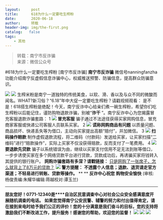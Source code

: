 ```yaml
---
layout:     post
title:      618为什么一定要吃生榨粉
date:       2020-06-18
author:     转载
header-img: img/the-first.png
catalog:   false
tags:
    - 其他
---
```


<blockquote><p>转载：南宁市反诈骗<br>
来源：微信公众号</p></blockquote>

#618为什么一定要吃生榨粉
[南宁市反诈骗]
**南宁市反诈骗**
微信号nanningfanzha
功能介绍南宁反虚假信息诈骗中心，权威推送预警、防骗信息，提高群众防骗意识。

![]({{site.baseurl}}/postimg/P9ficrEVSdibb1dIZJFHGXVGcnj7ygD9J561Q8XuvpzCLzwhXyefvgRyZWHeMfqficvoLy18T7tXn7mltMMJfYCTg.gif)
![]({{site.baseurl}}/postimg/m6vdLvvo6W6r0Ds011xmSqIdS0PKFiaR1N8Ny8WG8ibpricutEn1GSLc0Q6Pp1g9gvJMDFVt5yFXIxiaFlUuyAErgQ.gif)
生榨米粉是南宁一道独特的传统美食，以软、滑、香以及与众不同的微酸而闻名。WHAT?新习俗？“6.18”年中大促一定要吃生榨粉？请戳视频观看：
是不是！618搭生榨粉是绝配！今天，南宁反诈中心给亲们煮一碗生榨粉，希望你们吃生榨粉以后能记住，谨防购物退款诈骗，别被“**诈干**
”。南宁反诈中心为您揭露冒充客服退款诈骗套路：
1
![]({{site.baseurl}}/postimg/QswfPEcTRdK03zhFJjcoiaLIFytkXVI22fr585ICLlqrwflWuwT55lAYBiaGL8jWtxd1fHgb3vkpCQT9odQu8cWw.png)
**冒充客服**
骗子通过不法途径获得买家网购信息，冒充商家客服或快递公司客服人员联系买家。
2
![]({{site.baseurl}}/postimg/QswfPEcTRdK03zhFJjcoiaLIFytkXVI22fr585ICLlqrwflWuwT55lAYBiaGL8jWtxd1fHgb3vkpCQT9odQu8cWw.png)
**谎称网购商品有问题**
以质量问题、商品损坏、快递丢失等为借口，主动向买家提出高额“赔付”，并加微信。
3
![]({{site.baseurl}}/postimg/QswfPEcTRdK03zhFJjcoiaLIFytkXVI22fr585ICLlqrwflWuwT55lAYBiaGL8jWtxd1fHgb3vkpCQT9odQu8cWw.png)
**扫码操作赔款**
制作虚假退款流程，将二维码（付款码）发送给买家，让买家扫描“二维码”进行“赔款操作”，实际上买家不仅没获得赔款，反而支付了一笔费用。
4
![]({{site.baseurl}}/postimg/QswfPEcTRdK03zhFJjcoiaLIFytkXVI22fr585ICLlqrwflWuwT55lAYBiaGL8jWtxd1fHgb3vkpCQT9odQu8cWw.png)
**要退款先贷款**
骗子以系统错误为由，继续以买家支付信用不足无法到账等借口，一步步诱使买家在多个网络贷款平台进行贷款，贷款成功后，再诱骗买家将钱转入其提供的银行账户。
**网购诈骗套路有多深？请戳链接：**
[
只是网购了一张席子，怎么就背上了8万元的贷款？](https://mp.weixin.qq.com/s?__biz=MjM5NTMzMDM5Mg==&mid=2650207767&idx=2&sn=4cb928470d13779633fde542525ec32f&scene=21#wechat_redirect)
![]({{site.baseurl}}/postimg/m6vdLvvo6W4CibQllaiaQiacibia3V3fiapOLz9PLicXSr8ickhwoqEibI2r2HOZRsrEsIPFV70c4oFUFVXkMwWUMeCke2A.jpeg)
**警方提醒：**
**不透露个人信息；退款、退货请走官方渠道；不轻易进行转账、贷款等操作。**
**
**
**反诈中心祝您**
**购物安全愉快**
(审核:杨俊责编:朱耀华编辑:蒋越校对:谭玉兰)
***
**朋友您好！0771-12340是****自治区民意调查中心对社会公众安全感满意度开展随机调查的电话。**
**如果您觉得南宁公安民警、辅警的努力和付出值得肯定，请在接到来电时给予我们公正的评价！您的十分满意是我们奋斗的目标，您的支持将激励我们不断改进工作，提升服务！感谢您的帮助，欢迎您的监督！**
![]({{site.baseurl}}/postimg/m6vdLvvo6W4tBmkSw7BynPAZ4dpgGzH6gPSKpMSPibm3ZZdwYARicAqYI6iaLTicawgZUezTc6lgHXWGaSqHwiav3qA.jpeg)
![]({{site.baseurl}}/postimg/m6vdLvvo6W4tBmkSw7BynPAZ4dpgGzH6dmhqpDKgZf4VOiaaxr6LcaFfRCPDEHukjOhPlt2iaH3NnVwoVk1xjWLw.jpeg)
![]({{site.baseurl}}/postimg/m6vdLvvo6W4tBmkSw7BynPAZ4dpgGzH62EZZ3JuBHMHzWr2pWjUukPSqx9WsRt3S4RWQicPNzhvt1LNVX5mbTSw.jpeg)

